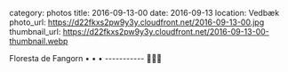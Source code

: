 category: photos 
title: 2016-09-13-00
date: 2016-09-13
location: Vedbæk
photo_url: https://d22fkxs2pw9y3y.cloudfront.net/2016-09-13-00.jpg
thumbnail_url: https://d22fkxs2pw9y3y.cloudfront.net/2016-09-13-00-thumbnail.webp

Floresta de Fangorn • • • ----------- 🌲🍃🐲            
